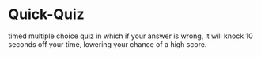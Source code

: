 # Quick-Quiz
timed multiple choice quiz in which if your answer is wrong, it will knock 10 seconds off your time, lowering your chance of a high score.
